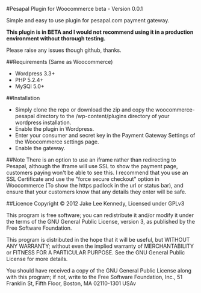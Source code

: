 #Pesapal Plugin for Woocommerce beta - Version 0.0.1

Simple and easy to use plugin for pesapal.com payment gateway.

**This plugin is in BETA and I would not recommend using it in a production environment without thorough testing.**

Please raise any issues though github, thanks.

##Requirements
(Same as Woocommerce)
* Wordpress 3.3+
* PHP 5.2.4+
* MySQl 5.0+

##Installation
* Simply clone the repo or download the zip and copy the woocommerce-pesapal directory to the /wp-content/plugins directory of your wordpress installation.
* Enable the plugin in Wordpress.
* Enter your consumer and secret key in the Payment Gateway Settings of the Woocommerce settings page.
* Enable the gateway.

##Note
There is an option to use an iframe rather than redirecting to Pesapal, although the iframe will use SSL to show the payment page, customers paying won't be able to see this. I recommend that you use an SSL Certificate and use the "force secure checkout" option in Woocommerce (To show the https padlock in the url or status bar), and ensure that your customers know that any details they enter will be safe.

##Licence
Copyright &copy; 2012 Jake Lee Kennedy, Licensed under GPLv3

This program is free software; you can redistribute it and/or modify
it under the terms of the GNU General Public License, version 3, as
published by the Free Software Foundation.

This program is distributed in the hope that it will be useful,
but WITHOUT ANY WARRANTY; without even the implied warranty of
MERCHANTABILITY or FITNESS FOR A PARTICULAR PURPOSE.  See the
GNU General Public License for more details.

You should have received a copy of the GNU General Public License
along with this program; if not, write to the Free Software
Foundation, Inc., 51 Franklin St, Fifth Floor, Boston, MA  02110-1301  USAv
